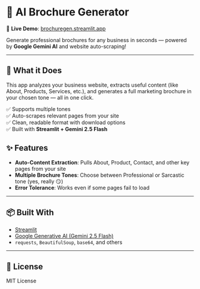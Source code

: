 # 📄 AI Brochure Generator

🚀 **Live Demo**: [brochuregen.streamlit.app](https://brochuregen.streamlit.app)

Generate professional brochures for any business in seconds — powered by **Google Gemini AI** and website auto-scraping!

---

## 🧠 What it Does

This app analyzes your business website, extracts useful content (like About, Products, Services, etc.), and generates a full marketing brochure in your chosen tone — all in one click.

✅ Supports multiple tones  
✅ Auto-scrapes relevant pages from your site  
✅ Clean, readable format with download options  
✅ Built with **Streamlit + Gemini 2.5 Flash**


## ✨ Features

- **Auto-Content Extraction**: Pulls About, Product, Contact, and other key pages from your site
- **Multiple Brochure Tones**: Choose between Professional or Sarcastic tone (yes, really 😏)
- **Error Tolerance**: Works even if some pages fail to load

---

## 📦 Built With

- [Streamlit](https://streamlit.io/)
- [Google Generative AI (Gemini 2.5 Flash)](https://ai.google.dev)
- `requests`, `BeautifulSoup`, `base64`, and others

---

## 📄 License

MIT License
